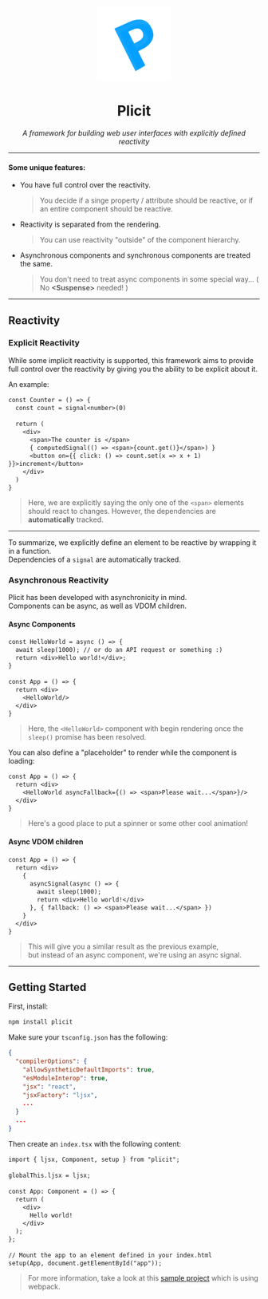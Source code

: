 <div align="center" style="text-align: center;">
    <img width="150" src="logo.png"/>
    <h1>Plicit</h1>
    <i>A framework for building web user interfaces with explicitly defined reactivity</i>
</div>

--- 

#### Some unique features:
 * You have full control over the reactivity.  
   > You decide if a singe property / attribute should be reactive, or if an entire component should be reactive.
 * Reactivity is separated from the rendering.  
   > You can use reactivity "outside" of the component hierarchy.
 * Asynchronous components and synchronous components are treated the same.  
   > You don't need to treat async components in some special way... ( No **\<Suspense\>** needed! )

---

## Reactivity

### Explicit Reactivity
While some implicit reactivity is supported, this framework aims to provide full control over
the reactivity by giving you the ability to be explicit about it.


An example:
```tsx
const Counter = () => {
  const count = signal<number>(0)
  
  return (
    <div>
      <span>The counter is </span>
      { computedSignal(() => <span>{count.get()}</span>) } 
      <button on={{ click: () => count.set(x => x + 1) }}>increment</button>
    </div>
  )
}
```
> Here, we are explicitly saying the only one of the `<span>` elements should react to changes. 
> However, the dependencies are __automatically__ tracked.

---

To summarize, we explicitly define an element to be reactive by wrapping it in a function.  
Dependencies of a `signal` are automatically tracked.


### Asynchronous Reactivity
Plicit has been developed with asynchronicity in mind.  
Components can be async, as well as VDOM children.

#### Async Components
```tsx
const HelloWorld = async () => {
  await sleep(1000); // or do an API request or something :)
  return <div>Hello world!</div>;
}

const App = () => {
  return <div>
    <HelloWorld/>
  </div>
}
```
> Here, the `<HelloWorld>` component with begin rendering once the `sleep()` promise has been resolved.

You can also define a "placeholder" to render while the component is loading:
```tsx
const App = () => {
  return <div>
    <HelloWorld asyncFallback={() => <span>Please wait...</span>}/>
  </div>
}
```
> Here's a good place to put a spinner or some other cool animation!

#### Async VDOM children
```tsx
const App = () => {
  return <div>
    {
      asyncSignal(async () => {
        await sleep(1000);
        return <div>Hello world!</div>
      }, { fallback: () => <span>Please wait...</span> })
    }
  </div>
}
```
> This will give you a similar result as the previous example,  
> but instead of an async component, we're using an async signal.

---

## Getting Started
First, install:
```bash
npm install plicit
```

Make sure your `tsconfig.json` has the following:
```json
{
  "compilerOptions": {
    "allowSyntheticDefaultImports": true,
    "esModuleInterop": true,
    "jsx": "react",
    "jsxFactory": "ljsx",
    ...
  }
  ...
}
```

Then create an `index.tsx` with the following content:
```tsx
import { ljsx, Component, setup } from "plicit";

globalThis.ljsx = ljsx;

const App: Component = () => {
  return (
    <div>
      Hello world!
    </div>
  );
};

// Mount the app to an element defined in your index.html 
setup(App, document.getElementById("app"));
```
> For more information, take a look at this [sample project](./plicit-dev) which is using webpack.
